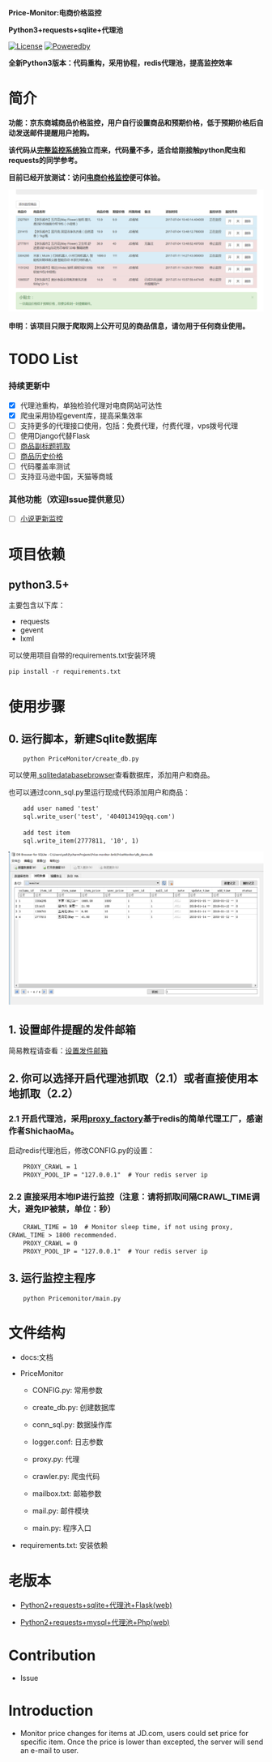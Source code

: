 
**Price-Monitor:电商价格监控**

**Python3+requests+sqlite+代理池**

[![License](https://img.shields.io/badge/license-GPLv3-yellowgreen.svg)]()
[![Poweredby](https://img.shields.io/badge/Powered%20by-requests-green.svg)]()

**全新Python3版本：代码重构，采用协程，redis代理池，提高监控效率**

# 简介

**功能：京东商城商品价格监控，用户自行设置商品和预期价格，低于预期价格后自动发送邮件提醒用户抢购。**

**该代码从<a href="https://github.com/qqxx6661/flask_yzd">完整监控系统</a>独立而来，代码量不多，适合给刚接触python爬虫和requests的同学参考。**

**目前已经开放测试：访问<a href="http://www.usau-buy.me/">电商价格监控</a>便可体验。**

![image](Pagedemo.png)

**申明：该项目只限于爬取网上公开可见的商品信息，请勿用于任何商业使用。**

# TODO List

### 持续更新中

- [x] 代理池重构，单独检验代理对电商网站可达性
- [x] 爬虫采用协程gevent库，提高采集效率
- [ ] 支持更多的代理接口使用，包括：免费代理，付费代理，vps拨号代理
- [ ] 使用Django代替Flask
- [ ] <a href="https://github.com/qqxx6661/Price-monitor/issues/2">商品副标题抓取</a>
- [ ] <a href="https://github.com/qqxx6661/Price-monitor/issues/3">商品历史价格</a>
- [ ] 代码覆盖率测试
- [ ] 支持亚马逊中国，天猫等商城

### 其他功能（欢迎Issue提供意见）

- [ ] <a href="https://github.com/qqxx6661/Price-monitor/issues/1">小说更新监控</a>


# 项目依赖

## python3.5+

主要包含以下库：

- requests
- gevent
- lxml

可以使用项目自带的requirements.txt安装环境

```
pip install -r requirements.txt
```


# 使用步骤

## 0. 运行脚本，新建Sqlite数据库

```
    python PriceMonitor/create_db.py
```

可以使用<a href="http://sqlitebrowser.org/"> sqlitedatabasebrowser</a>查看数据库，添加用户和商品。

也可以通过conn_sql.py里运行现成代码添加用户和商品：

```
    add user named 'test'
    sql.write_user('test', '404013419@qq.com')

    add test item
    sql.write_item(2777811, '10', 1)
```

![image](Sqlitedemo.png)

## 1. 设置邮件提醒的发件邮箱

简易教程请查看：<a href="https://github.com/qqxx6661/Price-monitor/blob/master/docs/SetupEmail.md">设置发件邮箱</a>

## 2. 你可以选择开启代理池抓取（2.1）或者直接使用本地抓取（2.2）


### 2.1 开启代理池，采用<a href="https://github.com/ShichaoMa/proxy_factory">proxy_factory</a>基于redis的简单代理工厂，感谢作者ShichaoMa。

启动redis代理池后，修改CONFIG.py的设置：

```
    PROXY_CRAWL = 1
    PROXY_POOL_IP = "127.0.0.1"  # Your redis server ip
```

### 2.2 直接采用本地IP进行监控（注意：请将抓取间隔CRAWL_TIME调大，避免IP被禁，单位：秒）

```
    CRAWL_TIME = 10  # Monitor sleep time, if not using proxy, CRAWL_TIME > 1800 recommended.
    PROXY_CRAWL = 0
    PROXY_POOL_IP = "127.0.0.1"  # Your redis server ip
```

## 3. 运行监控主程序

```
    python Pricemonitor/main.py
```

# 文件结构

- docs:文档

- PriceMonitor

    - CONFIG.py: 常用参数
    
    - create_db.py: 创建数据库

    - conn_sql.py: 数据操作库
    
    - logger.conf: 日志参数
    
    - proxy.py: 代理
    
    - crawler.py: 爬虫代码
    
    - mailbox.txt: 邮箱参数
    
    - mail.py: 邮件模块
    
    - main.py: 程序入口
   
- requirements.txt: 安装依赖

# 老版本

- <a href="https://github.com/qqxx6661/Price-Monitor-py2">Python2+requests+sqlite+代理池+Flask(web)</a>

- <a href="https://github.com/qqxx6661/Price-monitor-php">Python2+requests+mysql+代理池+Php(web)</a>

# Contribution

- Issue

# Introduction

- Monitor price changes for items at JD.com, users could set price for specific item. Once the price is lower than excepted, the server will send an e-mail to user.


